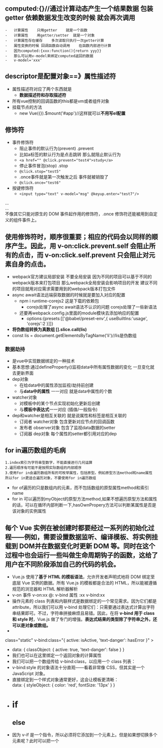 ##	computed:{}//通过计算动态产生一个结果数据	包装getter	**依赖数据**发生改变的时候 就会再次调用
	-	计算属性	只用getter	就是一个函数
	-	计算属性	用getter/setter	就是一个对象
	-	计算属性存在缓存	多次读取只执行一次getter计算
	-	属性变换的时候	回调函数自动调用	在函数内部进行计算
	-	因为computed:{xxx:function(){return yyy}}
	-	那么可以用v-model来绑定computed返回的数据
	-	v-model='xxx'
##	descriptor是配置对象==》属性描述符
-	属性描述符对应了两个东西就是	
	-	**数据描述符和存取描述符**
-	所有vue控制的回调函数的this都是vm或者组件对象
-	挂载节点的方法
	-	new Vue({}).$mount('#app')//这样就可以**不用写el配置**
##  修饰符
-	事件修饰符
	-	阻止事件的默认行为(prevent)		.prevent
	-	比如a标签的默认行为是点击跳转	那么就阻止默认行为
	-	`<a href="" @click.prevent="test4">study</a>`
	-	停止事件冒泡(stop)		.stop
	-	`@click.stop="test5"`
	-	.once事件就是第一次触发之后	事件就被销毁了
	-	`@click.once="test6"`
-	按键修饰符
	-	`<input type="text" v-model="msg" @keyup.enter="test7"/>`
<!-- 阻止单击事件继续传播 -->
<a v-on:click.stop="doThis"></a>

<!-- 提交事件不再重载页面 -->
<form v-on:submit.prevent="onSubmit"></form>

<!-- 修饰符可以串联 -->
<a v-on:click.stop.prevent="doThat"></a>

<!-- 只有修饰符 -->
<form v-on:submit.prevent></form>

<!-- 添加事件监听器时使用事件捕获模式 -->
<!-- 即内部元素触发的事件先在此处理，然后才交由内部元素进行处理 -->
<div v-on:click.capture="doThis">...</div>

<!-- 只当在 event.target 是当前元素自身时触发处理函数 -->
<!-- 即事件不是从内部元素触发的 -->
<div v-on:click.self="doThat">...</div>
不像其它只能对原生的 DOM 事件起作用的修饰符，.once 修饰符还能被用到自定义的组件事件上。

##  使用修饰符时，顺序很重要；相应的代码会以同样的顺序产生。因此，用 v-on:click.prevent.self 会阻止所有的点击，而 v-on:click.self.prevent 只会阻止对元素自身的点击。

-	webpack官方建议局部安装		不要全局安装	因为不同的项目可以基于不同的webpack版本来打包项目		那么webpack全局安装会影响项目的开发		建议不同的项目就用对应需求需要用到的webpack版本打包文件
-	async	await语法远端获取数据的时候就是要加入对应的配置
	-	npm i runtime-corejs2	这是下载的依赖包
		-	corejs处理了async		await语法不认识的问题	corejs处理了一些新语法
	-	还要再webpack.config.js里面的module模块去添加响应的配置
		-	options:{presets:[['@babel/preset-env',{
			useBuiltIns:'usage',
			'corejs':2
		}]]}
-	**将伪数组转换为真数组	[].slice.call(lis)**
-	const lis = document.getElementsByTagName('li')//lis是伪数组
###	数据劫持
-	是vue中实现数据绑定的一种技术
-	基本思想:通过defineProperty()监视data中所有属性数据的变化	一旦变化就去更新界面
-	dep对象	
	-	在给data中的属性添加监视/劫持前创建
	-	与**data中的属性**	一一对应	就是data中属性的个数
-	watcher对象
	-	对模板中的某个节点实现初始化更新后创建
	-	与**模板中表达式**一一对应	(插值/一般指令)
-	dep和watcher是相互关联的	就是说属性和标签是相互关联的
	-	订阅者 watcher对象	包含更新对应节点的回调函数
	-	发布者 observer对象	包含了监视data数据的setter
	-	订阅器 dep对象	每个属性的setter都引用对应的dep
## for in遍历数组的毛病
    1.index索引为字符串型数字，不能直接进行几何运算
    2.遍历顺序有可能不是按照实际数组的内部顺序
    3.使用for in会遍历数组所有的可枚举属性，包括原型。例如原型方法method和name属性
    所以for in更适合遍历对象，不要使用for in遍历数组
-   for of遍历的只是数组内的元素，而不包括数组的原型属性method和索引name
-   for in 可以遍历到myObject的原型方法method,如果不想遍历原型方法和属性的话，可以在循环内部判断一下,hasOwnPropery方法可以判断某属性是否是该对象的实例属性
##	每个 Vue 实例在被创建时都要经过一系列的初始化过程——例如，需要设置**数据监听、编译模板、将实例挂载到 DOM**并在数据变化时更新 DOM 等。同时在这个过程中也会运行一些叫做生命周期钩子的函数，这给了用户在不同阶段添加自己的代码的机会。
-	Vue.js 使用了**基于 HTML 的模板语法**，允许开发者声明式地将 DOM 绑定至底层 Vue 实例的数据。所有 Vue.js 的模板都是合法的 HTML，所以能被遵循规范的浏览器和 HTML 解析器解析
-	v-on 事件	v-on:xx		@:		v-bind	属性   :xx		v-bind:xx
-	操作元素的 class 列表和内联样式是数据绑定的一个常见需求。因为它们都是 attribute，所以我们可以用 v-bind 处理它们：只需要通过表达式计算出字符串结果即可。不过，字符串拼接麻烦且易错。因此，在将 **v-bind 用于 class 和 style 时**，Vue.js 做了专门的增强。**表达式结果的类型除了字符串之外，还可以是对象或数组。**
-	<div
  class="static"
  v-bind:class="{ active: isActive, 'text-danger': hasError }"
	></div>
-	<div v-bind:class="classObject"></div>
	data: {
	classObject: {
		active: true,
		'text-danger': false
	}
	}
-	我们也可以在这里绑定一个返回对象的计算属性
-	我们可以把一个数组传给 v-bind:class，以应用一个 class 列表：
-	v-bind:style 的对象语法十分直观——看着非常像 CSS，但其实是一个 JavaScript 对象。
-	直接绑定到一个样式对象通常更好，这会让模板更清晰：
	<div v-bind:style="styleObject"></div>
	data: {
	styleObject: {
		color: 'red',
		fontSize: '13px'
	}
	}
-	<h1 v-if='isOK'>if</h1>
	<h2 v-else>else</h2>
-	因为 v-if 是一个指令，所以必须将它添加到一个元素上。但是如果想切换多个元素呢？此时可以把一个 <template> 元素当做不可见的包裹元素，并在上面使用 v-if。最终的渲染结果将不包含 <template> 元素。
-	<template v-if="ok">
	<h1>Title</h1>
	<p>Paragraph 1</p>
	<p>Paragraph 2</p>
	</template>
-	v-if   v-else-if 	v-else
-	<template v-if="loginType === 'username'">
	<label>Username</label>
	<input placeholder="Enter your username">
	</template>
	<template v-else>
	<label>Email</label>
	<input placeholder="Enter your email address">
	</template>
-	那么在上面的代码中切换 loginType 将不会清除用户已经输入的内容。因为两个模板使用了相同的元素，<input> 不会被替换掉——仅仅是替换了它的 placeholder。
-	这样也不总是符合实际需求，所以 Vue 为你提供了一种方式来表达“这两个元素是完全独立的，不要复用它们”。只需添加一个具有唯一值的 **key** attribute 即可：
-	<input placeholder="Enter your username" key="username-input">
-	现在，每次切换时，输入框都将被重新渲染。
-	注意，**v-show 不支持 <template> 元素**，也不支持 v-else。但是v-if支持
##	不推荐同时使用 v-if 和 v-for。请查阅风格指南以获取更多信息。
-	当 v-if 与 v-for 一起使用时，v-for 具有比 v-if 更高的优先级，这意味着 v-if 将分别重复运行于每个 v-for 循环中
所以，不推荐v-if和v-for同时使用		不要再同一个标签里面使用
-	可以在父元素用v-if 		子元素用v-for 
-	或者元素标签用:key=''
-	我们可以用 v-for 指令基于一个数组来渲染一个列表。v-for 指令需要使用 item in items 形式的特殊语法，其中 items 是源数据数组，而 item 则是被迭代的数组元素的别名。
-	<ul>
	<li v-for="item in items" :key="item.id">
	{{item.text}}
	</li>
	</ul>
-	在 v-for 块中，我们可以访问所有父作用域的 property。v-for 还支持一个可选的第二个参数，即当前项的索引。
-	你也可以用 of 替代 in 作为分隔符，因为它更接近 JavaScript 迭代器的语法：
	<div v-for="item of items"></div>
-	v-for遍历[{},{}]		(item,index) of items		item.msg 	
-	v-for遍历	{}		(value,name,index) of items
-	一般情况就是拿一个值就算了		所以value在前面
-	当 Vue 正在更新使用 v-for 渲染的元素列表时，**它默认使用“就地更新”的策略**。如果数据项的顺序被改变，Vue 将不会移动 DOM 元素来匹配数据项的顺序，而是就地更新每个元素，并且确保它们在每个索引位置正确渲染。这个类似 Vue 1.x 的 track-by="$index"。
-	不要使用对象或数组之类的非基本类型值作为 v-for 的 key。请用字符串或数值类型的值
-	<li v-for='item in num'>	//num的计算属性返回的一个数组	
	{{item}}
	</li>
	computed:{
		num:function(){
			return this.items.filter((item)=>{
				return item%2 === 0
			})
		}
	}//item在一个计算属性里面		但是计算属性返回的是一个数组		那么就是正确的
-	遍历二维数组		**用methods**		而不是用computed
-	<ul v-for='item1 in item1s'>		item1是一维数组		item1s是二维数组
	<li v-for='item2 in bianli(item1)'>{{item2}}}</li>		//bianli1()是一个函数
	</ul>
	methods:{
		bianli1:function(parameter){
			return parameter.filter((item)=>{
				return item%2 === 0
			})
		}
	}//遍历二维数组		
	//二维数组放在父元素里面
	//二维数组的子元素被当成参数放入函数		子元素遍历这个函数返回的符合条件的数据
-	v-for 也可以接受整数。在这种情况下，它会把模板重复对应次数。
	<div>
	<span v-for="item in 10">{{item}}</span>//12345678910
	</div>
-	类似于 v-if，你也可以利用带有 v-for 的 <template> 来循环渲染一段包含多个元素的内容。
	-	当它们处于同一节点，v-for 的优先级比 v-if 更高，这意味着 v-if 将分别重复运行于每个 v-for 循环中。当你只想为部分项渲染节点时，这种优先级的机制会十分有用，如下：
	<li v-for="todo in todos" v-if="!todo.isComplete">
	{{ todo }}
	</li>
 -  2.2.0+ 的版本里，当在组件上使用 v-for 时，**key 现在是必须的**。
    然而，任何数据都不会被自动传递到组件里，因为组件有自己独立的作用域。**为了把迭代数据传递到组件里，我们要使用 props**：
-   ul里面只有li 
-   <ul>
    <li 
        is='M=myComponent'//避开一些潜在的浏览器解析错误        is来
        v-for="(item,index) in items"
        :item="item.title"
        :key="index"
        v-on:remove='items.splice(index,1)'
    ></li>
    </ul>
-   <form v-on:submit.prevent='add'>
    </form>
-   for 属性规定 label 与**哪个表单元素id绑定**。
-   <label for='input_id'></label>
-   <input v-model="newTodoText"></input>
-   data里面的数据和v-model里面的数据绑定
-   Vue.component('myComponent',
    template:'<button v-on:click="$emit(\'remove\')">Remove</button>'
    props:['title']//props拿去v-for循环数据的值属性)
-   event.target.tagName        拿到目标标签的值        是什么样的标签
-   <button v-on:click='alertU("oook")'>alertU</button>
-   有时也需要在内联语句处理器中访问原始的 DOM 事件。可以用特殊变量 $event 把它传入方法：
-   event.stopPropagation()     event.preventDefault()
-   passive
    一个布尔值，如果true，表示由 指定的函数listener永远不会调用 preventDefault()。如果被动侦听器确实调用了preventDefault()，则用户代理除了生成控制台警告之外什么也不做。
-   <input v-on:keyup.enter='submit'>//打出enter键的时候来submit
-   为了在必要的情况下支持旧浏览器，Vue 提供了绝大多数常用的按键码的别名：
    .enter
    .tab
    .delete (捕获“删除”和“退格”键)
    .esc
    .space
    .up
    .down
    .left
    .right
-   可以用如下修饰符来实现仅在按下相应按键时才触发鼠标或键盘事件的监听器。
    .ctrl
    .alt
    .shift
    .meta
-   ctrl--->17
##  .exact 修饰符
-    .exact 修饰符允许你控制由精确的系统修饰符组合触发的事件。

    <!-- 即使 Alt 或 Shift 被一同按下时也会触发 -->
    <button v-on:click.ctrl="onClick">A</button>

    <!-- 有且只有 Ctrl 被按下的时候才触发 -->
    <button v-on:click.ctrl.exact="onCtrlClick">A</button>

    <!-- 没有任何系统修饰符被按下的时候才触发 -->
    <button v-on:click.exact="onClick">A</button>

-   <!-- Alt + C -->
    <input v-on:keyup.alt.67="clear">

    <!-- Ctrl + Click -->
    <div v-on:click.ctrl="doSomething">Do something</div>

-   **keyCode 的事件用法已经被废弃**了并可能不会被最新的浏览器支持。
##  你还可以通过全局 config.keyCodes 对象自定义按键修饰符别名：
    // 可以使用 `v-on:keyup.f1`
    Vue.config.keyCodes.f1 = 112
##  v-on 的好处
-   <div v-on:click.ctrl.exact='fn1'></div>
-   扫一眼知道html就知道定位js事件的绑定函数
-   **不用在js里面手动绑定事件**       vm代码是**存粹逻辑**的      **和dom是完全解耦的**   方便测试
-   当一个vm        destroy的时候会删除所有的事件处理器
##  双向数据绑定        v-model
-   但 v-model 本质上不过是**语法糖**。它负责**监听用户的输入事件以更新数据**，并对一些极端场景进行一些特殊处理。
-   **v-model 会忽略所有表单元素**的 value、checked、selected attribute 的初始值而总是将 Vue 实例的数据作为数据来源
##  绑定影响变化
-  input的id属性           和          label的for属性
-   iframe的name属性        &&      a的target属性绑定影响变化

-   **复选框v-model=''        para的可能性是[],{},选中之后会放进响应的数据结构**
-   <input v-model='checked' value='zhuangRuValue' id='label' type='checkbox'>//checked是data状态数据里面的数据      结构可以是[]  {}    或者基本数据类型
-   value是装入数据的值     id方便label数据(for)    v-model(绑定的数据结构把value放进去)
-   selection中的option         value是装入数据的值
-   <option value='ok'>OK</option>
-   option用一个数组来遍历 v-for='item in items'    父元素来绑定数据里面的值 v-model='key'
##	<input type='checkbox' v-model='toggle' true-value='yes' false-value='no'>
-	<select v-model='selected'><option :value='{name:"rmf"}'></select>
##	.lazy
-	在默认情况下，v-model 在每次 input 事件触发后将输入框的值与数据进行同步 (除了上述输入法组合文字时)。你可以添加 lazy 修饰符，从而转为在 change 事件_之后_进行同步：
	<!-- 在“change”时而非“input”时更新 -->
	<input v-model.lazy='msg'>//双向数据绑定	还有就是不是持续输入时时刻改变	而是类似于防抖改变
##	.number
-	如果想自动将用户的输入值转为数值类型，可以给 v-model 添加 number 修饰符：
	<input v-model.number='age' type='number'>	
##	.trim
-	<input v-model.trim='msg'>
##	组件		这是组件全局注册的方式
-	Vue.component('myok',{
		data:function(){
			return {
				count:0
			}
		},
		template:'<p v-on:click='count++'>click {{count}} times</p>'
	})
-	自定义组件最好不要带有component
##	每个组件都会各自独立维护它的 count。因为你每用一次组件，就会有一个它的**新实例被创建。**
-	取而代之的是，一个组件的 data 选项必须是一个函数，因此每个实例可以维护一份被返回对象的独立的拷贝：
	data: function () {
	return {
		count: 0}}
-	Prop 是你可以在组件上**注册的一些自定义 attribute**。当一个值传递给一个 prop attribute 的时候，它就变成了那个组件实例的一个 property。
-	用props来定义自定义组件的属性		props用数组来承接属性['name','age']
##	指定事件change
-	父组件	v-on:functionName='datalimian += $event'
-	子组件	v-on:click='$emit("functionName",para)'
-	para用$event来访问
##	is来改变组件性质
-	<table><tr is='rmf2'></tr></table>
-	你给予组件的名字可能依赖于你打算拿它来做什么。当直接在 DOM 中使用一个组件 (而不是在字符串模板或单文件组件) 的时候，我们强烈推荐遵循 W3C 规范中的**自定义组件名 (字母全小写且必须包含一个连字符)**。这会帮助你避免和当前以及未来的 HTML 元素相冲突。
##	全局注册往往是不够理想的。比如，如果你使用一个像 webpack 这样的构建系统，全局注册所有的组件意味着即便你已经不再使用一个组件了，它仍然会被包含在你最终的构建结果中。这造成了用户下载的 JavaScript 的无谓的增加。
	在这些情况下，你可以通过一个普通的 JavaScript 对象来定义组件：
	var ComponentA = { /* ... */ }
	var ComponentB = { /* ... */ }
-	new Vue({
		el: '#app',
		components: {
			'component-a': ComponentA,
			'component-b': ComponentB
		}
		})
-	注意局部注册的组件在其子组件中不可用。例如，如果你希望 ComponentA 在 ComponentB 中可用，
-	var ComponentA = { /* ... */ }
	var ComponentB = {
	components: {
		'component-a': ComponentA
	},
	// ...
	}
-	<input @keydown.enter='search'>//enter键被按下的时候
-	HTML 中的 attribute 名是大小写不敏感的，所以浏览器会把所有大写字符解释为小写字符。这意味着当你使用 DOM 中的模板时，camelCase **(驼峰命名法) 的 prop 名需要使用其等价的 kebab-case (短横线分隔命名) 命名**
##	porp		使用数组和对象的形式来设置prop的属性值		来动态绑定data里面的数据	
-	到这里，我们只看到了以字符串数组形式列出的 prop：
	props: ['title', 'likes', 'isPublished', 'commentIds', 'author']
-	通常你希望每个 prop 都有指定的值类型。这时，你可以以对象形式列出 prop，这些 property 的名称和值分别是 prop 各自的名称和类型：
-	props: {
		title: String,
		likes: Number,
		isPublished: Boolean,
		commentIds: Array,
		author: Object,
		callback: Function,}
-	<!-- 包含该 prop 没有值的情况在内，都意味着 `true`。-->
##	<blog-post is-published></blog-post>//boolean没有值的情况是true
-	所有的 prop 都使得其父子 prop 之间形成了一个**单向下行绑定**：父级 prop 的更新会向下流动到子组件中，但是反过来则不行。这样会防止从子组件意外变更父级组件的状态，从而导致你的应用的数据流向难以理解。
##	传入一个对象的所有 property		传入一个对象直接就是v-bind=objName
-	如果你想要将一个对象的所有 property 都作为 prop 传入，你可以使用不带参数的 v-bind (取代 v-bind:prop-name)。
-	<blog-post v-bind="post"></blog-post>
-	props:{
	propA:{type:Number,default:100}
	propB:{type:String,required:true}
}
##	对于绝大多数 attribute 来说，从外部提供给组件的值会替换掉组件内部设置好的值。所以如果传入 type="text" 就会替换掉 type="date" 并把它破坏！庆幸的是，class 和 style attribute 会稍微智能一些，即两边的值会被合并起来，从而得到最终的值：form-control date-picker-theme-dark。
## inheritAttrs:false		$attrs
-	组件的**根元素不继承没有在props里面声明的属性**
-	比如一个组件
-	Vue.component('rmf-rmf1',{
	props:['prop1','prop2'],
	template:`<div><p v-bind='$attrs'>test inheritAttrs  attrs</p></div>`
	})
-	定义好的组件的使用
-	<rmf-rmf1
	inheritAttrs:false,//表示组件根元素不使用未注册的属性	**在使用定义的组件的时候使用**
	v-bind:a='a'
	placeholder='enter msg'
	></rmf-rmf1>		//a 和 placeholder是组件里面没用props声明的属性
-						//那么组件里面p标签可以用$attrs来使用这些属性		用v-bind='$attrs'	在template里面去使用
##	vue里面的事件
-	this.$emit('myEvent')		
-	v-on:my-event=''		这样是错误不可生效的
-	v-on 事件监听器在 DOM 模板中会被自动转换为全小写 (因为 **HTML 是大小写不敏感的**)，所以 v-on:myEvent 将会变成 v-on:myevent——导致 myEvent 不可能被监听到。
-	**始终使用 kebab-case 的事件名**
##	真正的双向绑定会带来维护上的问题，因为子组件可以变更父组件，
-	父组件是使用 props 传递数据给子组件，但如果**子组件要把数据传递回去**，就需要使用自定义事件！
	-	我们可以使用 **v-on 绑定自定义事件**, 每个 Vue 实例都实现了事件接口(Events interface)，即：
		使用 $on(eventName) **监听事件**
		使用 $emit(eventName) **触发事件**
	-	Vue.component('rmf-rmf1',{
		data: function(){//data是一个函数	每个实例可以返回一个独立的拷贝		data是一个对象会影响其他实例
				return {
					count:0//组件之间的数据是相互不影响的	function(){return{}}
				}
			},
		methods:{
			incrementHandler:function(){
				this.count++
				this.$emit('increment')//指定属性名来触发事件
			}
		}
		})
	-	使用组件
	-	<rmf-rmf1 v-on:increment='increment-father'></rmf-rmf1>
	-	//increment是自定义组件**新加的属性**是自定义事件来触发vue实例上面的方法increment-father
	-	this指向很重要
##	组件上的 v-model 默认会利用名为 value 的 prop 和名为 input 的事件。
-	Vue.component('rmf-rmf1',{
	template:`
	<div>
	<input
		:value='value'
		@input="$emit('input',$event.target.value)"//emit分发input 事件		带上input框的值value	input是分发的事件类型
	 />
	</div>
	`,
	props:['value']
	})
-	使用组件
-	<rmf-rmf1 v-model='num'></rmf-rmf1>//num是vm上的data中的一个属性	v-model会自动绑定到名为value的prop名为input的事件
-	**使用v-model的时候**		记得props用上value		input框用上:value='value'	@input=$emit('input',$event.target.value)
##	由于 v-model 默认传的是 value，不是 checked，所以对于复选框或者单选框的组件时，我们需要使用 model 选项，**model 选项可以指定当前的事件类型和传入的 props。**
-	Vue.component('rmf-rmf1',{
	model:{
		prop:'checked',//用冒号传递属性值		事件类型		事件传入 的属性值
		event:'change'
	},
	template:`
	<input
	type='checkbox'//赋值号和冒号的使用			template里面用赋值号
	v-on:change='$emit('change',$event.target.value)'//change是分发的事件类型是change		$event.target.value		事件的属性值
	/>
	`
})
##	<base-input v-on:focus.native="onFocus"></base-input>
-	自定义组件的重构可能会有外层标签的包裹		比如包裹了一层label标签
-	<label>
	{{ label }}
	<input
		v-bind="$attrs"
		v-bind:value="value"
		v-on:input="$emit('input', $event.target.value)"
	/>
	</label>
-	那么用到.native标签上面的原生事件的时候父级的 .native 监听器将**静默失败**。它**不会产生任何报错**，但是 onFocus 处理函数**不会如你预期地被调用。**
-	为了解决这个问题，Vue 提供了一个 **$listeners property**，它是一个对象，**里面包含了作用在这个组件上的所有监听器**。
-	有了这个 $listeners property，你就可以配合 **v-on="$listeners"** 将**所有的事件监听器指向这个组件的某个特定的子元素**
-	{
	focus: function (event) { /* ... */ }
	input: function (value) { /* ... */ },
	}
-	input框里面所有的原生监听事件
-	computed: {
    inputListeners: function () {
      **var vm = this**		//vm指向的是computed属性
      // `Object.assign` 将所有的对象合并为一个新对象
      return **Object.assign**({},
        // 我们从**父级添加所有的监听器**
        this.$listeners,
        // 然后我们添加自定义监听器，
        // 或覆写一些监听器的行为
        {
          // 这里确保组件配合 `v-model` 的工作
          input: function (event) {
            vm.$emit('input', event.target.value)
          }
        }
      )
    }
-	<input
        v-bind="$attrs"
        v-bind:value="value"
        v-on="inputListeners"
    />//记得模板元素里面绑定computed属性		计算属性名称
-	记住的要点就是Object.assign({},this.$listeners,{input:function(evnet){vm.$emit('input',evnet.target.value)}})
-	Object.assign()//来把所有对象合并为一个新对象	第一个参数给定一个初始值{}	
-	第二个参数在父级挂载所有的监听器		用this而不是vm	this指向的是所有的Object.assign	this.$listeners
-	第三个参数是一个返回的对象		里面包含了分发的事件		
-	{input:function(event){vm.emit('input',event.target.value)}}
-	<base-com v-bind:prop1.sync='data1'><base-com>//加上sync就会	子组件的变化不会影响父组件	但是父组件的data变化会影响子组件
-	注意带有 .sync 修饰符的 v-bind **不能和表达式一起使用** (例如 v-bind:title.sync=”doc.title + ‘!’” 是无效的)	
-	当我们用一个对象同时**设置多个 prop 的时候**，也可以将这个 **.sync 修饰符和 v-bind 配合使用**
-	<text-document v-bind.sync="doc"></text-document>//doc是一个对象	
-	v-bind可以绑定多个也可以一个		v-model只可以一个
-	将 v-bind.sync **用在一个字面量的对象上**，例如 v-bind.sync=”{ title: doc.title }”，是无法正常工作的，因为在解析一个像这样的复杂表达式的时候，有很多边缘情况需要考虑。
##	插槽	
-	插槽内可以包含任何模板代码，包括 HTML
-	<navigation-link> 的模板中可能会写为：
	<a
	v-bind:href="url"
	class="nav-link"
	>
	<slot></slot>
	</a>
-	<navigation-link url="/profile">
	Your Profile
	</navigation-link>
-	<slot></slot> 将会被替换为“Your Profile”
-	如果 <navigation-link> 的 template 中**没有包含一个 <slot> 元素**，则该组件起始标签和结束标签之间的任何内容都会被抛弃。
-	当你想在一个插槽中使用数据时
-	该插槽跟模板的其它地方一样可以访问相同的实例 property (也就是相同的“作用域”)，而**不能访问 <navigation-link> 的作用域**。例如 url 是访问不到的
-	**父级模板里的所有内容都是在父级作用域中编译的**；子模板里的所有内容都是在子作用域中编译的。
-	有时为一个插槽设置具体的后备 (也就是**默认的**) 内容是很有用的，它**只会在没有提供内容的时候被渲染**。
-	 <slot>Submit</slot>//Submit在没有内容的时候默认显示
##	具名插槽		name
-	<slot> 元素有一个特殊的 attribute：name。这个 attribute 可以用来定义额外的插槽
-	<slot name="header"></slot>
-	<slot name="footer"></slot>
-	<slot name="default"></slot>
-	一个不带 name 的 <slot> 出口会带有隐含的名字“default”
-	在**向具名插槽提供内容**的时候，我们可以在一个 <template> 元素上使用 v-slot 指令，并以 **v-slot 的参数的形式提供其名称**
-	 <template v-slot:header>//header是name 的属性值
		<h1>Here might be a page title</h1>
	</template>
-	任何**没有被包裹在带有 v-slot** 的 <template> 中的内容都会被视为**默认插槽**的内容
-	 <template v-slot:default>
		...
	</template>
-	明确了default插槽的内容
##	有时让**插槽内容能够访问子组件**中才有的数据是很有用的。
-	为了让 user 在父级的插槽内容中可用，我们可以**将 user 作为 <slot> 元素的一个 attribute 绑定上去**
-	<slot v-bind:user='user'>{{user.firstName}}</slot>
-	绑定在 <slot> 元素上的 attribute 被称为**插槽 prop**	user是一个插槽属性
-	现在在父级作用域中，我们可以使用带值的 **v-slot 来定义我们提供的插槽 prop 的名字**
-	<template v-slot:default="slotProps">//slitProps里面是所有的插槽prop的总称		包含所有prop	用.来访问prop
    {{ slotProps.user.firstName }}
	</template>
-	v-slot:header='headerProps'		//header是slot的名字name
-	**当被提供的内容只有默认插槽时**，组件的标签才可以被当作插槽的模板来使用。这样我们就可以把 v-slot 直接用在组件上
-	<current-user v-slot:default="slotProps">
	{{ slotProps.user.firstName }}
	</current-user>
-	注意**默认插槽的缩写语法不能和具名插槽混用**，因为它会导致作用域不明确
-	<template v-slot:slotName='slotProp'></template>
-	v-slot:插槽的名字='插槽的所有属性'
##	解构插槽prop
-	可以使用 ES2015 解构来传入具体的插槽 prop，如下：
-	<current-user v-slot="{ user }">		//v-slot='xx'---》传入插槽要使用的属性
	{{ user.firstName }}
	</current-user>
-	<current-user v-slot='{user:person}'>		//user被重命名了	同样开启了 prop 重命名等其它可能
	{{person.firstName}}
	</current-user>
-	你甚至可以**定义后备内容**，用于插槽 prop 是 undefined 的情形
-	<current-user v-slot='{user=  {firstName:"rmf"}}'>	//用赋值号
-	当然在template里面slot绑定了user属性才可以这传入		解构传入	
##	定义动态的插槽名
-	<base-layout>
	<template v-slot:[dynamicSlotName]>
		...
	</template>
	</base-layout>
-	**v-slot 也有缩写**，即把参数之前的所有内容 (v-slot:) 替换为字符 #。例如 v-slot:header 可以被重写为 **#header**
-	<template #header><h1>okokrmf</h1></template>
-	你希望使用缩写的话，你必须始终以**明确插槽名取而代之**：
	<current-user #default="{ user }">	//prop的解构
	{{ user.firstName }}
	</current-user>
-	user是default插槽上面绑定的参数		v-bind:user='user'
##	动态组件
-	我们更希望那些标签的组件实例能够被在它们第**一次被创建的时候缓存下来**。为了解决这个问题，我们可以用一个 <keep-alive> 元素将其动态组件包裹起来。<keep-alive></keep-alive>
-	<!-- 失活的组件将会被缓存！-->
	<keep-alive>
	<component v-bind:is="currentTabComponent"></component>
	</keep-alive>
##	动态组件		异步组件
##	访问根实例
-	在每个 new Vue 实例的子组件中，其根实例可以通过 **$root** property 进行访问。
-	this.$root.para		this.$root.fn()		this.$root.computedPara
-	$parent property 可以用来从一个子组件访问父组件的实例
##	访问子组件实例或子元素
-	通过 ref 这个 attribute 为子组件赋予一个 ID 引用
-	<base-input ref="usernameInput"></base-input>
-	现在在你已经定义了这个 ref 的组件里，你可以使用：
	this.$refs.usernameInput
	来访问这个 <base-input> 实例，以便不时之需
-	父级元素可以用this.$refs来访问想访问的ref的属性
-	$refs **只会在组件渲染完成之后生效**，并且它们不是响应式的。这仅作为一个**用于直接操作子组件的“逃生舱”**——你应该**避免在模板或计算属性**中访问 $refs。
##	依赖注入
-	使用 **$parent** property 无法很好的扩展到更深层级的嵌套组件上
-	依赖注入的用武之地，它用到了两个新的实例选项：**provide 和 inject**
-	provide 选项允许我们指定我们想要提供给后代组件的数据/方法
-	provide: function () {
	return {
		getMap: this.getMap
	}
	}
-	然后在**任何后代组件**里，我们都可以使用 **inject** 选项来接收指定的我们想要添加在这个实例上的 property
-	inject: ['getMap']
-	这个用法可以让我们在任意后代组件中访问 getMap
-	你可以把**依赖注入看作一部分“大范围有效的 prop”**
-	**祖先组件不需要知道哪些后代组件使用它提供的 property**
	**后代组件不需要知道被注入的 property 来自哪里**
-	依赖注入还是**有负面影响**的。它将你**应用程序中的组件与它们当前的组织方式耦合起来**，使重构变得更加困难。同时**所提供的 property 是非响应式的。**
-	mounted: function () {
	this.picker = new Pikaday({
		field: this.$refs.input,
		format: 'YYYY-MM-DD'
	})
	},//它需要在这个组件**实例中保存这个 picker**，如果**可以的话最好只有生命周期钩子可以访问到它**
	beforeDestroy: function () {
	this.picker.destroy()
	}//我们的**建立代码独立于我们的清理代码**，这使得我们比较**难于程序化地清理**我们建立的所有东西。
-	mounted: function () {
	var picker = new Pikaday({
		field: this.$refs.input,
		format: 'YYYY-MM-DD'
	})
	this.$once('hook:beforeDestroy', function () {
		picker.destroy()
	})
	}
##	通过 $on(eventName, eventHandler) 侦听一个事件
	通过 $once(eventName, eventHandler) 一次性侦听一个事件
	通过 $off(eventName, eventHandler) 停止侦听一个事件
##	两个组件称为 A 和 B。模块系统发现它需要 A，但是首先 A 依赖 B，但是 B 又依赖 A，但是 A 又依赖 B，如此往复。这变成了一个循环，不知道如何不经过其中一个组件而完全解析出另一个组件。为了解决这个问题，我们需要给模块系统一个点，在那里“A 反正是需要 B 的，但是我们不需要先解析 B。
-	<tree-folder> 组件设为了那个点。我们知道那个产生悖论的子组件是 <tree-folder-contents> 组件，所以我们会等到生命周期钩子 beforeCreate 时去注册它：
-	beforeCreate: function () {
  this.$options.components.TreeFolderContents = require('./tree-folder-contents.vue').default
}
-	当 **inline-template** 这个特殊的 attribute 出现在一个子组件上时，**这个组件将会使用其里面的内容作为模板**，而不是将其作为被分发的内容。这使得模板的撰写工作更加灵活。
-	<my-component inline-template>
	...
	</my-component>
-	注意首先是包含一个根元素
##	通过 v-once 创建低开销的静态组件
-	根元素上添加 v-once attribute 以**确保这些内容只计算一次然后缓存起来**
##	混入
-	混入 (mixin) 提供了一种非常灵活的方式，来**分发 Vue 组件中的可复用功能。**一个混入对象可以包含任意组件选项
-	var myMixin = {}
-	组件里面引入myMixix			mixins:[myMixin]
-	当组件和混入对象含有**同名选项**时，这些选项将以恰当的方式进行“合并”。发生冲突时以**组件数据优先**。
-	console.log(this.$data)
-	**同名钩子函数将合并为一个数组**，因此都将被调用。另外，**混入对象的钩子将在组件自身钩子之前调用**
-	全局混入
-	Vue.mixin({})
-	使用全局混入，因为它会**影响每个单独创建的 Vue 实例 (包括第三方组件)**
-	自定义选项将使用默认策略，即**简单地覆盖已有值**
-	Vue.mixin({var myOption = this.$options.vueOption})
-	想让**自定义选项以自定义逻辑合并**，可以向 Vue.config.optionMergeStrategies 添加一个函数：
-	Vue.config.optionMergeStrategies.myOption = function (toVal, fromVal) {
	// 返回合并后的值
	}
-	var strategies = Vue.config.optionMergeStrategies
	strategies.myOption = strategies.methods//可以使用与 **methods 相同的合并策略：**
##	自定义指令
-	全局指令
-	Vue.directive('focus',{inserted:function(el){el.focus()}})
-	局部指令
-	directives:{focus:{inserted:function(el){el.focus()}}}
-	<input v-focus>
##	一个指令定义对象可以提供如下几个钩子函数 (均为可选)：
-	bind：**只调用一次**，**指令第一次绑定到元素时调用**。在这里可以进行一次性的初始化设置。
-	inserted：被绑定元素插入父节点时调用 (仅保证父节点存在，但不一定已被插入文档中)。
-	update：所在组件的 VNode 更新时调用，但是可能发生在其子 VNode 更新之前。指令的值可能发生了改变，也可能没有。但是你可以通过比较更新前后的值来忽略不必要的模板更新 (详细的钩子函数参数见下)。
-	componentUpdated：**指令所在组件的 VNode 及其子 VNode 全部更新后调用**。
-	unbind：只调用一次，指令与元素解绑时调用。
-	**指令钩子函数会被传入以下参数**：
	el：指令所绑定的元素，可以用来直接操作 DOM。
	binding：一个对象，包含以下 property：
		name：指令名，不包括 v- 前缀。
		value：指令的绑定值，例如：v-my-directive="1 + 1" 中，绑定值为 2。
		oldValue：指令绑定的前一个值，仅在 update 和 componentUpdated 钩子中可用。无论值是否改变都可用。
		expression：字符串形式的指令表达式。例如 v-my-directive="1 + 1" 中，表达式为 "1 + 1"。
		arg：传给指令的参数，可选。例如 v-my-directive:foo 中，参数为 "foo"。
		modifiers：一个包含修饰符的对象。例如：v-my-directive.foo.bar 中，修饰符对象为 { foo: true, bar: true }。
	vnode：Vue 编译生成的虚拟节点。移步 VNode API 来了解更多详情。
	oldVnode：上一个虚拟节点，仅在 update 和 componentUpdated 钩子中可用。
-	指令的层次关系		
-	指令--》钩子函数--》钩子函数参数(el,binding,vnode,oldVnode)
-	Vue.directive('myDirective',{
	bind:function(el,binding,vnode){
		var s = JSON.stringify
		el.innerHTML='name:'+s(binding.name)
	}
	})
-	如果**指令需要多个值**，可以传入一个 JavaScript 对象字面量。记住，指令函数能够接受所有合法的 JavaScript 表达式。
-	<div v-demo="{ color: 'white', text: 'hello!' }"></div>
-	bind:function(el,binding){console.log(binding.value.color)}
-	return createElement('h1', this.blogTitle)
-	有一点要注意：**正如 v-bind:class 和 v-bind:style 在模板语法中会被特别对待一样**，它们在 VNode 数据对象中也有对应的顶层字段。
##	VNode约束
-	组件树中的所有 VNode 必须是唯一的
-	var myParagraphVNode = createElement('p', 'hi')
	return createElement('div', [
		// 错误 - 重复的 VNode
		myParagraphVNode, myParagraphVNode
	])
-	如果你真的**需要重复很多次的元素/组件**，你可以使用工厂函数来实现。例如，下面这渲染函数用完全合法的方式渲染了 20 个相同的段落：
-	return createElement('div',
	Array.apply(null,{length:20}).map(function(){
		return createElement('p','h1')
	})
	)
##	渲染函数
-	**渲染函数中没有与 v-model 的直接对应**——你必须自己实现相应的逻辑
-	render:function(createElement){var self = this ;return createElement('input',{
	domProps:{value:self.value},on:{input:function(event){self.$emit('input',event.target.value)}}
	})}
-	对于 .passive、.capture 和 .once 这些**事件修饰符**，Vue 提供了相应的前缀可以**用于 on**：
	修饰符	前缀
	.passive	&
	.capture	!
	.once	~
	.capture.once 或
	.once.capture	~!
-	on: {
	'!click': this.doThisInCapturingMode,
	'~keyup': this.doThisOnce,
	'~!mouseover': this.doThisOnceInCapturingMode
	}
-	on:{
	keyup:function(event){
		if(event.target !== event.currentTarget)return
		else if(!event.shiftKey || event.keyCode !== 13)return
		event.stopPropagation()
		event.preventDefault()
	}}
##	插槽
-	你可以通过 **this.$slots 访问静态插槽的内容**，每个插槽都是一个 **VNode 数组**
-	如果要用渲染函数向子组件中传递作用域插槽，可以利用 VNode 数据对象中的 scopedSlots 字段
-	return createElement('div',[ createElement('child',{
	scopedSlots:{default:function(props){return createElement('span',props.text)}}
	})])
##	预处理器
##	点分离
-	关注点分离不等于文件类型分离
-	在现代 UI 开发中，我们已经发现相比于把**代码库分离成三个大的层次**并将其相互交织起来，把它们划分为**松散耦合的组件**再将其组合起来更合理一些。

